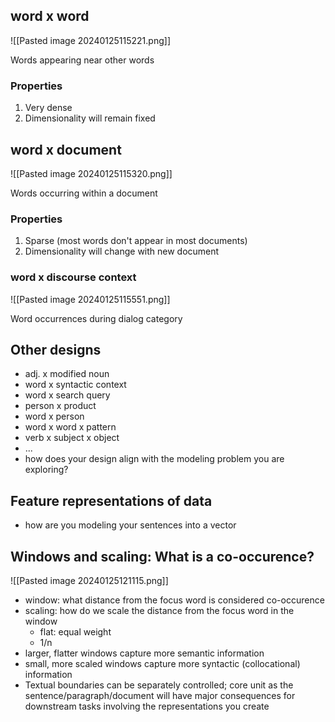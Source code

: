 ## word x word
![[Pasted image 20240125115221.png]]

Words appearing near other words
### Properties
1. Very dense
2. Dimensionality will remain fixed

## word x document
![[Pasted image 20240125115320.png]]

Words occurring within a document
### Properties
1. Sparse (most words don't appear in most documents)
2. Dimensionality will change with new document

### word x discourse context
![[Pasted image 20240125115551.png]]

Word occurrences during dialog category

## Other designs
- adj. x modified noun
- word x syntactic context
- word x search query
- person x product
- word x person
- word x word x pattern
- verb x subject x object
- ...
- how does your design align with the modeling problem you are exploring?

## Feature representations of data
- how are you modeling your sentences into a vector

## Windows and scaling: What is a co-occurence?
![[Pasted image 20240125121115.png]]
- window: what distance from the focus word is considered co-occurence
- scaling: how do we scale the distance from the focus word in the window
	- flat: equal weight
	- 1/n
- larger, flatter windows capture more semantic information
- small, more scaled windows capture more syntactic (collocational) information
- Textual boundaries can be separately controlled; core unit as the sentence/paragraph/document will have major consequences for downstream tasks involving the representations you create
